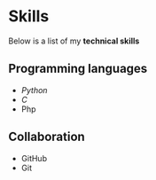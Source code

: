 # Skills

Below is a list of my **technical skills**

## Programming languages
- _Python_
- *C*
- Php

## Collaboration
- GitHub
- Git
